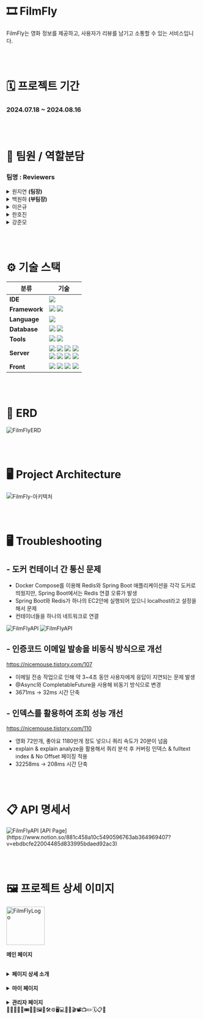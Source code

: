 # 🎞️ FilmFly
 FilmFly는 영화 정보를 제공하고, 사용자가 리뷰를 남기고 소통할 수 있는 서비스입니다.


<br/><br/>
# 🗓️ 프로젝트 기간
### 2024.07.18 ~ 2024.08.16


<br/><br/>
# 🪪 팀원 / 역할분담
### 팀명 : Reviewers
<details>
    <summary>원지연 <b>(팀장)</b></summary>
    <ul>
        <li>리뷰, 좋아요, 싫어요</li>
        <li>프론트 전반적인 틀 작업</li>
        <li>CloudFront, S3 연결</li>
        <li>더미 데이터 제작 - credit, genre, movieCredit, movieGenrelds 등등.. </li>
    </ul>
</details>
<details>
    <summary>백원하 <b>(부팀장)</b></summary> 
    <ul>
        <li>영화, 보관함, 찜, 배우, 장</li>
        <li>TMDB API 를 활용해 관리자용 데이터 크롤링</li>
        <li>프로젝트 RDS 연동</li>
        <li>Github Actions, Docker, EC2 연동</li>
        <li>(프론트) - 메인 페이지 제작 및 백엔드 연동 및 추가 api 구현</li>
    </ul>
</details>
<details>
      <summary>이은규</summary>
      <ul>
        <li>시큐리티, 사용자 기능, 신고, 차단</li>
        <li>소셜 로그인</li>
        <li>이메일 인증</li>
        <li>(프론트) - 관리자 페이지 제작, UI 최종 디자인 수정</li>
      </ul>
</details>

<details>
        <summary>한호진</summary> 
        <ul>
            <li>운영보드, 쿠폰</li>
            <li>좋아요, 싫어요 코드 추가 기능 개발</li>
            <li>(프론트) - 유저가 갖고 있는 쿠폰, 마이페이지 작업</li>
        </ul>
</details>
<details>
        <summary>강준모</summary> 
        <ul>
            <li>게시판, 댓글</li>
            <li>썸머노트 연동 게시판 작업, S3 이미지 관리</li>
            <li>운영 게시판, 보관함 추가 기능 개발</li>
            <li>더미 데이터 제작 - 유저, 블락, 영화 보관함, 찜하기, 좋아요, 싫어요, 게시글, 댓글, 리뷰</li>
            <li>(프론트) - 유저의 게시글, 댓글, 리뷰, 찜, 보관함, 영화 페이지 보관함 기능</li>
        </ul>
</details>


<br/><br/>
# ⚙️ 기술 스택

| **분류**        | **기술**                                                                                                                                                                                                                                                                                                                                                                                                                                                                                                                                                                                                                                                                                                                                        |
|---------------|-----------------------------------------------------------------------------------------------------------------------------------------------------------------------------------------------------------------------------------------------------------------------------------------------------------------------------------------------------------------------------------------------------------------------------------------------------------------------------------------------------------------------------------------------------------------------------------------------------------------------------------------------------------------------------------------------------------------------------------------------|
| **IDE**       | <img src="https://img.shields.io/badge/IntelliJ_IDEA-000000?style=for-the-badge&logo=intellijidea&logoColor=white">                                                                                                                                                                                                                                                                                                                                                                                                                                                                                                                                                                                                                           |
| **Framework** | <img src="https://img.shields.io/badge/springboot(3.3.1)-6DB33F?style=for-the-badge&logo=springboot&logoColor=white"> <img src="https://img.shields.io/badge/Spring Security-6DB33F?style=for-the-badge&logo=Spring Security&logoColor=white">                                                                                                                                                                                                                                                                                                                                                                                                                                                                                                |
| **Language**  | <img src="https://img.shields.io/badge/java(JDK17)-007396?style=for-the-badge&logo=OpenJDK&logoColor=white">                                                                                                                                                                                                                                                                                                                                                                                                                                                                                                                                                                                                                                  |
| **Database**  | <img src="https://img.shields.io/badge/MySQL-4479A1?style=for-the-badge&logo=MySQL&logoColor=white"> <img src="https://img.shields.io/badge/Redis-DC382D?style=for-the-badge&logo=Redis&logoColor=white">                                                                                                                                                                                                                                                                                                                                                                                                                                                                                                                                     |
| **Tools**     | <img src="https://img.shields.io/badge/Git-F05032?style=for-the-badge&logo=git&logoColor=white"> <img src="https://img.shields.io/badge/GitHub-100000?style=for-the-badge&logo=github&logoColor=white">                                                                                                                                                                                                                                                                                                                                                                                                                                                                                                                                       |
| **Server**    | <img src="https://img.shields.io/badge/Amazon%20EC2-FF9900?style=for-the-badge&logo=Amazon%20EC2&logoColor=white"> <img src="https://img.shields.io/badge/Amazon%20S3-569A31?style=for-the-badge&logo=Amazon%20S3&logoColor=white"> <img src="https://img.shields.io/badge/Amazon%20RDS-527FFF.svg?style=for-the-badge&logo=Amazon-RDS&logoColor=white"> <img src="https://img.shields.io/badge/Amazon%20CloudFront-FF4F8B.svg?style=for-the-badge&logo=Amazon-CloudWatch&logoColor=white">  <br/> <img src="https://img.shields.io/badge/GitHub_Actions-2088FF?style=for-the-badge&logo=github-actions&logoColor=white"> <img src="https://img.shields.io/badge/ElastiCache-005571?style=for-the-badge&logo=Elasticsearch&logoColor=white"> <img src="https://img.shields.io/badge/nginx-%23009639.svg?style=for-the-badge&logo=nginx&logoColor=white"> <img src="https://img.shields.io/badge/docker-%230db7ed.svg?style=for-the-badge&logo=docker&logoColor=white"> |
| **Front**     | <img src="https://img.shields.io/badge/HTML5-E34F26?style=for-the-badge&logo=HTML5&logoColor=white"> <img src="https://img.shields.io/badge/CSS3-1572B6?style=for-the-badge&logo=CSS3&logoColor=white"> <img src="https://img.shields.io/badge/JavaScript-F7DF1E?style=for-the-badge&logo=JavaScript&logoColor=white"> <img src="https://img.shields.io/badge/jQuery-0769AD.svg?style=for-the-badge&logo=jQuery&logoColor=white">                                                                                                                                                                                                                                                                                                             |


<br/><br/>
# 🎨 ERD
<img src="https://github.com/user-attachments/assets/a68fdd74-435f-4905-861d-56ce5254ff37" alt="FilmFlyERD" style="max-width: 100%;">


<br/><br/>
# 🖥️ Project Architecture
<img src="https://github.com/user-attachments/assets/9a866157-3e9d-406d-9a6c-d05dfc3782d8" alt="FilmFly-아키텍처" style="max-width: 100%;">


<br/><br/>
# 🖥️ Troubleshooting
## - 도커 컨테이너 간 통신 문제
- Docker Compose를 이용해 Redis와 Spring Boot 애플리케이션을 각각 도커로 띄웠지만, Spring Boot에서는 Redis 연결 오류가 발생
- Spring Boot와 Redis가 하나의 EC2안에 실행되어 있으니 localhost라고 설정을 해서 문제
- 컨테이너들을 하나의 네트워크로 연결
<img src="https://github.com/user-attachments/assets/4112a2be-2f1c-4b93-9c68-025e1e204c40" alt="FilmFlyAPI" style="max-width: 100%;">
<img src="https://github.com/user-attachments/assets/eaf727f2-8645-40cb-9941-f4a064711f8f" alt="FilmFlyAPI" style="max-width: 100%;">

## - 인증코드 이메일 발송을 비동식 방식으로 개선
https://nicemouse.tistory.com/107
- 이메일 전송 작업으로 인해 약 3~4초 동안 사용자에게 응답이 지연되는 문제 발생
- @Async와 CompletableFuture을 사용해 비동기 방식으로 변경
- 3671ms → 32ms 시간 단축
## - 인덱스를 활용하여 조회 성능 개선
https://nicemouse.tistory.com/110
- 영화 72만개, 좋아요 1180만개 정도 넣으니 쿼리 속도가 20분이 넘음
- explain & explain analyze을 활용해서 쿼리 분석 후
  커버링 인덱스 & fulltext index & No Offset 페이징 적용
- 32258ms → 208ms 시간 단축


<br/><br/>
# 📋 API 명세서
<img src="https://github.com/user-attachments/assets/8566c881-7a28-4061-b59a-a176d47c1538" alt="FilmFlyAPI" style="max-width: 100%;">
[API Page](https://www.notion.so/881c458a10c5490596763ab364969407?v=ebdbcfe22004485d833995bdaed92ac3)


<br/><br/>
# 🖼️ 프로젝트 상세 이미지
<img src="https://github.com/user-attachments/assets/9f8ae500-ba16-4136-a4a2-ca8654ed6192" alt="FilmFlyLogo" style="width: 100px;">

**메인 페이지**
<img src="https://github.com/user-attachments/assets/a45ee213-ec3a-4ccd-ad42-130a96f3982b" alt="" style="max-width: 100%;">

<br/>
<details>
<summary><b>페이지 상세 소개</b></summary> 
<br/><b>로그인</b>
<img src="https://github.com/user-attachments/assets/e6cbe27f-e744-450b-aa14-33506d0b5d15" alt="" style="max-width: 100%;">

<br/><b>회원가입</b>
<img src="https://github.com/user-attachments/assets/61e31c14-c49d-451f-bbcf-fa8d9461ee3a" alt="" style="max-width: 100%;">

<br/><b>영화</b>
<img src="https://github.com/user-attachments/assets/9b447bcc-3350-4801-a4f2-57f607b4c213" alt="" style="max-width: 100%;">

<br/><b>영화 검색</b>
<img src="https://github.com/user-attachments/assets/2711a70a-1225-46b4-b4a3-342016120359" alt="" style="max-width: 100%;">

<br/><b>영화 상세</b>
<img src="https://github.com/user-attachments/assets/d467ef20-8ef0-4ebd-9c45-62b061a35b16" alt="" style="max-width: 100%;">

<br/><b>영화 상세 보관함</b>
<img src="https://github.com/user-attachments/assets/d460d1e2-8ded-455b-884e-b548138d1ed1" alt="" style="max-width: 100%;">

<br/><b>영화 리뷰 작성</b>
<img src="https://github.com/user-attachments/assets/28e987aa-c6a8-4c64-921e-020e4e963c25" alt="" style="max-width: 100%;">

<br/><b>영화 리뷰</b>
<img src="https://github.com/user-attachments/assets/72a5db69-460b-4932-966b-a232c8e4aafa" alt="" style="max-width: 100%;">

<br/><b>최신 게시물</b>
<img src="https://github.com/user-attachments/assets/55d52b7e-ac5a-4ba7-85c6-9871b2a80b70" alt="" style="max-width: 100%;">

<br/><b>게시물 작성</b>
<img src="https://github.com/user-attachments/assets/dc14a68e-2d21-4852-be69-6cc0d50f4ab6" alt="" style="max-width: 100%;">

<br/><b>게시물</b>
<img src="https://github.com/user-attachments/assets/63303bfc-9fe2-4071-a1d6-29292b8b621d" alt="" style="max-width: 100%;">

<br/><b>최신 리뷰</b>
<img src="https://github.com/user-attachments/assets/62acf464-e1ef-44b4-ba07-8d101e8b17c0" alt="" style="max-width: 100%;">

<br/><b>신고 및 차단</b>
<img width="1280" alt="FilmFly-신고 차단" src="https://github.com/user-attachments/assets/6a848942-46c9-4cc7-9a7c-3b2a57387e18">
</details>

<br/>
<details>
<summary><b>마이 페이지</b></summary> 
<br/><b>마이페이지</b>
<img src="https://github.com/user-attachments/assets/fa6115a8-9788-4aeb-981c-bb6541ce3080" alt="" style="max-width: 100%;">

<br/><b>마이페이지 - 보관함</b>
<img src="https://github.com/user-attachments/assets/80f1b576-94e3-47d9-a942-50926602f211" alt="" style="max-width: 100%;">

<br/><b>마이페이지 - 보관함 상세</b>
<img src="https://github.com/user-attachments/assets/de5a6243-1175-4c89-8ad6-50bbb9822979" alt="" style="max-width: 100%;">

<br/><b>마이페이지 - 리뷰 목록</b>
<img src="https://github.com/user-attachments/assets/77c59c3c-91b0-4f4a-8523-d1bdddd24caa" alt="" style="max-width: 100%;">

<br/><b>마이페이지 - 좋아요</b>
<img src="https://github.com/user-attachments/assets/76e8c2c9-021e-4c91-b89a-f74d72903269" alt="" style="max-width: 100%;">
</details>

<br/>
<details>
<summary><b>관리자 페이지</b></summary> 
<br/><b>관리자 페이지 - 유저 관리</b>
<img src="https://github.com/user-attachments/assets/e964637e-0641-4e4b-b486-99ed7918b714" alt="" style="max-width: 100%;">

<br/><b>관리자 페이지 - 유저 상세</b>
<img src="https://github.com/user-attachments/assets/a715613d-10aa-413c-ad14-6d7e9cca565d" alt="" style="max-width: 100%;">

<br/><b>관리자 페이지 - 신고 관리</b>
<img src="https://github.com/user-attachments/assets/da9b3320-2072-4490-ad3b-0fb8f9e8c4f1" alt="" style="max-width: 100%;">

<br/><b>관리자 페이지 - 신고 상세</b>
<img src="https://github.com/user-attachments/assets/60d86650-9866-4dee-aee1-59ab948308ec" alt="" style="max-width: 100%;">
</details>
🙏🙏🤝🎉✨🎟️🎫🎁🖼️🎨🛠️⚙️🖥️💻🪪🎥🎬📽️📺✏️🗓️📋📌


<br/><br/>

[//]: # (# 🗃️ Code Convention)

[//]: # (<details>)

[//]: # (  <summary>Code Convention</summary>)

[//]: # ()
[//]: # (  -------)

[//]: # (<details>)

[//]: # (  <summary>Controller 작성 방법</summary>)

[//]: # ()
[//]: # (```java)

[//]: # (@RequestMapping&#40;"/review"&#41;)

[//]: # ()
[//]: # (@PatchMapping&#40;"/{reviewId}"&#41;)

[//]: # (public ResponseEntity<DataResponseDto<ReviewResponseDto>> updateReview&#40;)

[//]: # (    @AuthenticationPrincipal UserDetailsImpl userDetails,)

[//]: # (    @Valid @RequestBody ReviewUpdateRequestDto requestDto,)

[//]: # (    @PathVariable Long reviewId)

[//]: # (&#41; {)

[//]: # (    ReviewResponseDto responseDto = reviewService.updateReview&#40;userDetails.getUser&#40;&#41;, requestDto, reviewId&#41;;)

[//]: # (    return ResponseUtils.success&#40;responseDto&#41;;)

[//]: # (})

[//]: # (```)

[//]: # ()
[//]: # (1. 매개변수 순서)

[//]: # (    - @AuthenticationPrincipal → @RequestBody → @PathVariable → @RequestParam)

[//]: # (3. Controller 반환 타입)

[//]: # (    - ResponseEntity<DataResponseDto<T>> 혹은 ResponseEntity<MessageResponseDto>)

[//]: # (    - ResponseUtils.success&#40;data&#41; 혹은 ResponseUtils.success&#40;&#41; 를 호출하여 반환)

[//]: # (</details>)

[//]: # ()
[//]: # (<details>)

[//]: # (  <summary>Service 작성 방법</summary>)

[//]: # ()
[//]: # (```java)

[//]: # (@Transactional // 반드시 붙이기)

[//]: # (public ReviewResponseDto updateReview&#40;User loginUser, ReviewUpdateRequestDto requestDto, Long reviewId&#41; {)

[//]: # (    Review findReview = reviewRepository.findByIdOrElseThrow&#40;reviewId&#41;;)

[//]: # ()
[//]: # (    // 수정하려는 리뷰가 내가 작성한 리뷰인지 검사)

[//]: # (    findReview.checkReviewOwner&#40;loginUser&#41;; // 유효성 검사는 엔티티에)

[//]: # ()
[//]: # (    findReview.updateReview&#40;requestDto&#41;;)

[//]: # (    return ReviewResponseDto.fromEntity&#40;findReview.getUser&#40;&#41;, findReview&#41;;)

[//]: # (})

[//]: # (```)

[//]: # ()
[//]: # (1. 메서드 이름은 Controller랑 똑같이)

[//]: # (2. @Transactional 혹은 @Transactional&#40;readOnly = true&#41; 반드시 붙이기)

[//]: # (3. 유효성 검사 하는 코드는 Entity에 넣기 &#40;상황에 따라 알아서 하기&#41;)

[//]: # (</details>)

[//]: # ()
[//]: # (<details>)

[//]: # (  <summary>Repository 작성 방법</summary>)

[//]: # ()
[//]: # (```java)

[//]: # (public interface ReviewRepository extends JpaRepository<Review, Long> {)

[//]: # ()
[//]: # (	default Review findByIdOrElseThrow&#40;Long reviewId&#41; {)

[//]: # (	    return findById&#40;reviewId&#41;)

[//]: # (	        .orElseThrow&#40;&#40;&#41; -> new NotFoundException&#40;ResponseCodeEnum.REVIEW_NOT_FOUND&#41;&#41;;)

[//]: # (})

[//]: # (```)

[//]: # ()
[//]: # (1. findById&#40;&#41;는 `default`를 사용해서 `findByIdOrElse&#40;&#41;`로 이름 짓기)

[//]: # (</details>)

[//]: # ()
[//]: # (<details>)

[//]: # (  <summary>Entity 작성 방법</summary>)

[//]: # ()
[//]: # (```java)

[//]: # (@Entity)

[//]: # (@Getter)

[//]: # (@NoArgsConstructor&#40;access = AccessLevel.PROTECTED&#41;)

[//]: # (public class Review extends TimeStampEntity {)

[//]: # ()
[//]: # (    // 생략)

[//]: # ()
[//]: # (    @Column&#40;nullable = false&#41;)

[//]: # (    private String title;)

[//]: # ()
[//]: # (    @Column&#40;nullable = false&#41;)

[//]: # (    private String content;)

[//]: # ()
[//]: # (    @Column&#40;nullable = false&#41;)

[//]: # (    private Float rating;)

[//]: # ()
[//]: # (    // 생략)

[//]: # (    )
[//]: # (    // 생성자 대신 @Builder 사용)

[//]: # (    @Builder)

[//]: # (    public Review&#40;User user, Movie movie, String title, String content, Float rating&#41; {)

[//]: # (        this.user = user;)

[//]: # (        this.movie = movie;)

[//]: # (        this.title = title;)

[//]: # (        this.content = content;)

[//]: # (        this.rating = rating;)

[//]: # (        this.goodCount = 0L;)

[//]: # (        this.badCount = 0L;)

[//]: # (    })

[//]: # ()
[//]: # (		// @Setter 대신 이름을 붙여서 사용)

[//]: # (    public void updateReview&#40;ReviewUpdateRequestDto requestDto&#41; {)

[//]: # (        if &#40;requestDto.getTitle&#40;&#41; != null&#41; this.title = requestDto.getTitle&#40;&#41;;)

[//]: # (        if &#40;requestDto.getContent&#40;&#41; != null&#41; this.content = requestDto.getContent&#40;&#41;;)

[//]: # (        if &#40;requestDto.getRating&#40;&#41; != null&#41; this.rating = requestDto.getRating&#40;&#41;;)

[//]: # (    })

[//]: # (    )
[//]: # (    // 유효성 검사)

[//]: # (    public void checkReviewOwner&#40;User loginUser&#41; {)

[//]: # (        if &#40;!Objects.equals&#40;this.user.getId&#40;&#41;, loginUser.getId&#40;&#41;&#41;&#41; {)

[//]: # (            throw new NotOwnerException&#40;ResponseCodeEnum.REVIEW_NOT_OWNER&#41;;)

[//]: # (        })

[//]: # (    })

[//]: # (})

[//]: # (```)

[//]: # ()
[//]: # (1. @NoArgsConstructor 는 무조건 `&#40;access = AccessLevel.PROTECTED&#41;` 달아주기)

[//]: # (2. `@Setter사용 절대 금지`  )

[//]: # (3. 생성자 대신 @Builder 사용하기)

[//]: # (4. Service에서 하던 유효성 검사는 엔티티에 작성 &#40;Service의 코드 간소화&#41;)

[//]: # (5. 필요에 따라 `@Column&#40;nullable = false&#41;` 옵션 달아주기)

[//]: # (</details>)

[//]: # ()
[//]: # (<details>)

[//]: # (  <summary>메서드명 규칙</summary>)

[//]: # ()
[//]: # (- CRUD)

[//]: # (    1. 생성 : create 로 시작 ex&#41; `createReview`)

[//]: # (    2. 조회 : get 으로 시작 ex&#41; `getReview`)

[//]: # (        1. List인 경우 getList… 로 시작 ex&#41; `getListReview`)

[//]: # (        2. page인 경우 getPage… 로 시작 ex&#41; `getPageReview`)

[//]: # (    3. 수정 : update 로 시작 ex&#41; `updateReview`)

[//]: # (    4. 삭제 : delete 로 시작 ex&#41; `deleteReview`)

[//]: # (- DTO)

[//]: # (    )
[//]: # (    Entity + 기능 + Request 혹은 Response + Dto)

[//]: # (    ex &#41; `ReviewUpdateRequestDto` | `ReviewResponseDto`)

[//]: # (</details>)

[//]: # ()
[//]: # (<details>)

[//]: # (  <summary>RequestDto → Entity | Entity → ResponseDto 변환 방법</summary>)

[//]: # ()
[//]: # (- `@Setter` 사용 금지)

[//]: # (- RequestDto → Entity)

[//]: # (RequestDto 안에 `toEntity` 생성)

[//]: # (    )
[//]: # (    ```java)

[//]: # (    @Getter)

[//]: # (    public class ReviewCreateRequestDto {)

[//]: # (     )
[//]: # (        // 생략)

[//]: # (    )
[//]: # (        // static 없음)

[//]: # (        public Review toEntity&#40;User user, Movie movie&#41; {)

[//]: # (            return Review.builder&#40;&#41;)

[//]: # (                .title&#40;this.title&#41;)

[//]: # (                .content&#40;this.content&#41;)

[//]: # (                .rating&#40;this.rating&#41;)

[//]: # (                .movie&#40;movie&#41;)

[//]: # (                .user&#40;user&#41;)

[//]: # (                .build&#40;&#41;;)

[//]: # (        })

[//]: # (    })

[//]: # (    ```)

[//]: # ()
[//]: # (    ## Service에서 사용법)

[//]: # (    )
[//]: # (    ```java)

[//]: # (    @Transactional)

[//]: # (    public ReviewResponseDto saveReview&#40;User loginUser, ReviewCreateRequestDto requestDto&#41; {)

[//]: # (    )
[//]: # (        // 생략)

[//]: # (    )
[//]: # (        Review review = requestDto.toEntity&#40;loginUser, findMovie&#41;; )

[//]: # (    )
[//]: # (        // 생략)

[//]: # (    })

[//]: # (    ```)

[//]: # (    )
[//]: # (- Entity → ResponseDto)

[//]: # (ResponseDto 안에 `fromEntity` 만들기)

[//]: # (    )
[//]: # (    ```java)

[//]: # (    @Getter)

[//]: # (    @Builder)

[//]: # (    public class ReviewResponseDto {)

[//]: # (    )
[//]: # (        // 생략)

[//]: # (    )
[//]: # (        // static 있음 !!!!)

[//]: # (        public static ReviewResponseDto fromEntity&#40;User user, Review review&#41; {)

[//]: # (            return ReviewResponseDto.builder&#40;&#41;)

[//]: # (                .id&#40;review.getId&#40;&#41;&#41;)

[//]: # (                .nickname&#40;user.getNickname&#40;&#41;&#41;)

[//]: # (                .pictureUrl&#40;user.getPictureUrl&#40;&#41;&#41;)

[//]: # (                .rating&#40;review.getRating&#40;&#41;&#41;)

[//]: # (                .title&#40;review.getTitle&#40;&#41;&#41;)

[//]: # (                .content&#40;review.getContent&#40;&#41;&#41;)

[//]: # (                .goodCount&#40;review.getGoodCount&#40;&#41;&#41;)

[//]: # (                .badCount&#40;review.getBadCount&#40;&#41;&#41;)

[//]: # (                .createdAt&#40;review.getUpdatedAt&#40;&#41;&#41;)

[//]: # (                .build&#40;&#41;;)

[//]: # (        })

[//]: # (    })

[//]: # (    ```)

[//]: # (    )
[//]: # (    ## Service 에서 사용법)

[//]: # (    )
[//]: # (    ```java)

[//]: # (    @Transactional)

[//]: # (    public ReviewResponseDto saveReview&#40;User loginUser, ReviewCreateRequestDto requestDto&#41; {)

[//]: # (    )
[//]: # (        // 생략)

[//]: # (    )
[//]: # (        return ReviewResponseDto.fromEntity&#40;loginUser, savedReview&#41;;)

[//]: # (    })

[//]: # (    ```)

[//]: # (</details>)

[//]: # ()
[//]: # (<details>)

[//]: # (  <summary>환경변수 관리</summary>)

[//]: # ()
[//]: # (- env 파일로 관리)

[//]: # (    - 파일 경로 : `src/main/resources/properties/env.properties`)

[//]: # (    )
[//]: # (    ```java)

[//]: # (    DB_URL=jdbc:mysql://localhost:3306/film_fly)

[//]: # (    DB_USERNAME=root)

[//]: # (    ```)

[//]: # (    )
[//]: # (- config 설정 : `src/main/domain/config/AppConfig`)

[//]: # (</details>)

[//]: # ()
[//]: # (<details>)

[//]: # (  <summary>Directory Package 구조</summary>)

[//]: # ()
[//]: # (- 도메인형 구조)

[//]: # (    - 각각의 도메인 별로 패키지 분리가 가능하여 관리에 있어서 계층형 방식보다 직관적)

[//]: # (    - 이러한 도메인 구조는 낮은 의존성을 갖기 유리해 코드의 재활용성이 향상됨)

[//]: # (    - 기능별로 분리되어 프로젝트 확장 및 유지보수 유리)

[//]: # (    )
[//]: # (    ```jsx)

[//]: # (    com)

[//]: # (     ㄴ projectGroup)

[//]: # (         ㄴ projectTitle)

[//]: # (             ㄴ domain)

[//]: # (             |   ㄴ user)

[//]: # (             |   |   ㄴ controller)

[//]: # (             |   |   ㄴ application)

[//]: # (             |   |   ㄴ dao)

[//]: # (             |   |   ㄴ domain)

[//]: # (             |   |   ㄴ dto)

[//]: # (             |   ㄴ video)

[//]: # (             |   |   ㄴ api)

[//]: # (             |   |   ㄴ application)

[//]: # (             |   |   ㄴ dao)

[//]: # (             |   |   ㄴ domain)

[//]: # (             |   |   ㄴ dto)

[//]: # (             |   ...)

[//]: # (             ㄴ global)

[//]: # (                 ㄴ auth)

[//]: # (                 ㄴ common)

[//]: # (                 ㄴ config)

[//]: # (                 ㄴ error)

[//]: # (                 ㄴ infra)

[//]: # (                 ㄴ util)

[//]: # (    ```)

[//]: # (    )
[//]: # (- 계층형  구조)

[//]: # (    )
[//]: # (    ```jsx)

[//]: # (    com)

[//]: # (     ㄴ projectGroup)

[//]: # (         ㄴ projectTitle)

[//]: # (             ㄴ config)

[//]: # (             ㄴ controller)

[//]: # (             ㄴ service)

[//]: # (             ㄴ repository)

[//]: # (             ㄴ security)

[//]: # (             ㄴ exception)

[//]: # (    ```)

[//]: # (    )
[//]: # (</details>)

[//]: # ()
[//]: # (<details>)

[//]: # (  <summary>HTTP Request 테스트 Tool</summary>)

[//]: # ()
[//]: # (- Spring HTTP Request 사용)

[//]: # (    - PostMan 대비 장점)

[//]: # (        - 테스트 속도 향상)

[//]: # (        - 테스트 코드 접근성 향상)

[//]: # (        - 협업 능력 향상 &#40;IntelliJ Code With Me 활용&#41;)

[//]: # (</details>)

[//]: # ()
[//]: # (<details>)

[//]: # (  <summary>정적 팩토리 메서드 패턴</summary>)

[//]: # ()
[//]: # (- https://inpa.tistory.com/entry/GOF-💠-정적-팩토리-메서드-생성자-대신-사용하자)

[//]: # (- 메서드 이름은 `from` 혹은 `of`로 시작하거나 명확한 이름이 있다면 명확하게 네이밍)

[//]: # (- Entity를 parameter로 받아와야함.)

[//]: # (- 정적 팩토리 메서드 패턴 사용 예시)

[//]: # ()
[//]: # (```java)

[//]: # (@Getter)

[//]: # (@Builder)

[//]: # (public class OfficeBoardResponseDto {)

[//]: # ()
[//]: # (		// 생략)

[//]: # ()
[//]: # (		public static OfficeBoardResponseDto fromEntity&#40;OfficeBoard officeBoard&#41;{    )

[//]: # (				return OfficeBoardResponseDto.*builder*&#40;&#41;)

[//]: # (						.id&#40;officeBoard.getId&#40;&#41;&#41;)

[//]: # (						.title&#40;officeBoard.getTitle&#40;&#41;&#41;)

[//]: # (						.content&#40;officeBoard.getContent&#40;&#41;&#41;)

[//]: # (						.nickName&#40;officeBoard.getUser&#40;&#41;)

[//]: # (						.getNickname&#40;&#41;&#41;)

[//]: # (						.hits&#40;officeBoard.getHits&#40;&#41;&#41;)

[//]: # (						.goodCount&#40;officeBoard.getGoodCount&#40;&#41;&#41;)

[//]: # (						.createdAt&#40;officeBoard.getUpdatedAt&#40;&#41;&#41;)

[//]: # (						.build&#40;&#41;;)

[//]: # (		})

[//]: # (})

[//]: # (```)

[//]: # (</details>)

[//]: # ()
[//]: # (<details>)

[//]: # (  <summary>Builder 패턴</summary>)

[//]: # ()
[//]: # (- 생성자를 만들 때 Builder 패턴을 사용)

[//]: # (- 필요한 것만 생성자로 사용)

[//]: # (- 필요한 것만 아래에 기본 초기 값 작성)

[//]: # (- Builder 패턴 사용 예시)

[//]: # ()
[//]: # (```java)

[//]: # (@Builder)

[//]: # (public Board&#40;User user, String title, String content&#41; {)

[//]: # (    this.user = user;)

[//]: # (    this.title = title;)

[//]: # (    this.content = content;)

[//]: # ()
[//]: # (    this.goodCount = 0L;)

[//]: # (    this.badCount = 0L;)

[//]: # (    this.hits = 0L;)

[//]: # (})

[//]: # (```)

[//]: # (</details>)

[//]: # ()
[//]: # (<details>)

[//]: # (  <summary>공통 예외 처리</summary>)

[//]: # ()
[//]: # (1. GlobalException을 상속을 받아 Custom Exception을 만든다.)

[//]: # (Custom Exception을 만들 때 다른 곳에서 공통으로 사용할 만 하게 `기능 위주`로 만든다.)

[//]: # ()
[//]: # (```java)

[//]: # (public class NotOwnerException extends GlobalException {)

[//]: # (    public NotOwnerException&#40;ResponseCodeEnum responseCodeEnum&#41; {)

[//]: # (        super&#40;responseCodeEnum&#41;;)

[//]: # (    })

[//]: # (})

[//]: # (```)

[//]: # ()
[//]: # (```java)

[//]: # (public void checkReviewOwner&#40;User loginUser&#41; {)

[//]: # (    if &#40;!Objects.equals&#40;this.user.getId&#40;&#41;, loginUser.getId&#40;&#41;&#41;&#41; {)

[//]: # (        throw new NotOwnerException&#40;ResponseCodeEnum.REVIEW_NOT_OWNER&#41;;)

[//]: # (    })

[//]: # (})

[//]: # (```)

[//]: # (</details>)

[//]: # ()
[//]: # (<details>)

[//]: # (  <summary>주석 처리</summary>)

[//]: # ()
[//]: # (메서드 위에 주석은 `JavaDoc`을 사용해 메서드 자체를 설명하는 주석 달기)

[//]: # ()
[//]: # (메서드 내부의 주석은 `//` 를 사용해 기능을 설명하는 주석 달기)

[//]: # ()
[//]: # (```java)

[//]: # (/**)

[//]: # (* 리뷰 수정)

[//]: # (*/)

[//]: # (@Transactional)

[//]: # (public ReviewResponseDto updateReview&#40;User loginUser, ReviewUpdateRequestDto requestDto, Long reviewId&#41; {)

[//]: # (    Review findReview = reviewRepository.findByIdOrElseThrow&#40;reviewId&#41;;)

[//]: # ()
[//]: # (    // 자기가 작성한 리뷰가 맞는지 체크)

[//]: # (    findReview.checkReviewOwner&#40;loginUser&#41;;)

[//]: # ()
[//]: # (    findReview.updateReview&#40;requestDto&#41;;)

[//]: # (    return ReviewResponseDto.fromEntity&#40;findReview.getUser&#40;&#41;, findReview&#41;;)

[//]: # (})

[//]: # (```)

[//]: # (</details>)

[//]: # ()
[//]: # (<details>)

[//]: # (  <summary>기능 구현하면 팀 노션에 Request, Response 정보 작성하기</summary>)

[//]: # ()
[//]: # (# Request)

[//]: # ()
[//]: # (```json)

[//]: # ({)

[//]: # (    "name":"호파스타",)

[//]: # (    "address":"서울시 광진구",)

[//]: # (    "category":"양식",)

[//]: # (    "description":"라구 파스타가 맛있음")

[//]: # (})

[//]: # (```)

[//]: # ()
[//]: # (# Response)

[//]: # ()
[//]: # (```json)

[//]: # ({)

[//]: # (	"statusCode": 200,)

[//]: # (	"message": "가게 등록이 완료되었습니다.",)

[//]: # (	"data": {)

[//]: # (		"name": "호파스타 ",)

[//]: # (		"address": "서울시 광진구",)

[//]: # (		"categoryEnum": "WESTERN",)

[//]: # (		"description": "라구 파스타가 맛있음",)

[//]: # (		"createdAt": "2024-06-24T18:52:23.105005")

[//]: # (	})

[//]: # (})

[//]: # (```)

[//]: # (</details>)

[//]: # ()
[//]: # (<details>)

[//]: # (  <summary>AWS</summary>)

[//]: # ()
[//]: # (- AWS EC2 Linux Ubuntu)

[//]: # (- RDS)

[//]: # (    - Mysql)

[//]: # (    - DynamoDB : 교체 예정)

[//]: # (- Domain)

[//]: # (    - 구매 : 가비아)

[//]: # (        - [gabia 웹을 넘어 클라우드로. 가비아]&#40;https://www.gabia.com/?utm_source=google&utm_medium=cpc&utm_term=%EA%B0%80%EB%B9%84%EC%95%84&utm_campaign=%EA%B0%80%EB%B9%84%EC%95%84&#41;)

[//]: # (- Elastic Load Balancing)

[//]: # (    - 인스턴스가 예기치 못하게 종료되어도 서버를 유지하기 위해 설정)

[//]: # (- 탄력적 IP)

[//]: # (    - 로드 밸런서로 할당되는 IP를 고정시키기 위해 설정)

[//]: # (- S3)

[//]: # (    - 이미지, 영상 등 파일 저장소)

[//]: # (- Redis)

[//]: # (    - 동시성 제어)

[//]: # (</details>)

[//]: # (</details>)

[//]: # ()
[//]: # ()
[//]: # (<br/><br/>)

[//]: # (# 🤝 Github Rules)

[//]: # (<details>)

[//]: # (  <summary>1. 이슈</summary>)

[//]: # ( )
[//]: # ( - 메인 기능에 대한 이슈를 만들고 세부 이슈를 만들기 ex&#41; `[FEAT] 리뷰 기능` )

[//]: # ( - Assignees, Labels, Projects 달아 주기)

[//]: # ()
[//]: # (<img src="https://github.com/user-attachments/assets/c2c57018-1efa-4ed6-8f30-a918c5803247" alt="FilmFly-GithubRules1" style="max-width: 100%;">)

[//]: # (</details>)

[//]: # ()
[//]: # (<details>)

[//]: # (  <summary>2. 브랜치</summary>)

[//]: # ( )
[//]: # (- 이슈를 만들고 이슈창 오른쪽에 Development에서 `create a branch` 를 클릭해서 기본으로 정해주는 이름으로 브랜치 만들기)

[//]: # ()
[//]: # (- 세부 이슈라면? `Branch Source` 를 메인 브랜치로 선택하기)

[//]: # ()
[//]: # (<img src="https://github.com/user-attachments/assets/cd6a6ea1-8cc1-4ae6-a08e-5c98b56f6ead" alt="FilmFly-GithubRules2" style="max-width: 100%;">)

[//]: # ()
[//]: # (- main → dev → feat / refactor / fix)

[//]: # (    - **`feat/기능명` → 이케!**)

[//]: # ()
[//]: # (</details>)

[//]: # ()
[//]: # (<details>)

[//]: # (  <summary>3. 커밋 메세지</summary>)

[//]: # ( )
[//]: # (`[타입] 제목`)

[//]: # ()
[//]: # (| 타입 | 설명 |)

[//]: # (| --- | --- |)

[//]: # (| FEAT | 새로운 기능 추가 |)

[//]: # (| BUGFIX | 버그 해결 |)

[//]: # (| REFACTOR | 코드 리팩토링, )

[//]: # (새로운 기능/버그 해결 X |)

[//]: # (| TEST | 테스트 코드 작성 |)

[//]: # ()
[//]: # (`타입 [#이슈번호] : 제목`)

[//]: # ()
[//]: # (| 타입 | 설명 |)

[//]: # (| --- | --- |)

[//]: # (| Feat | 새로운 기능 추가 |)

[//]: # (| Fix | 버그 해결 |)

[//]: # (| Refactor | 코드 리팩토링, )

[//]: # (새로운 기능/버그 해결 X |)

[//]: # (| Move | 파일 옮김/정리 |)

[//]: # (| Rename | 파일/폴더 이름 수정 |)

[//]: # (| Remove | 파일/폴더 삭제 |)

[//]: # (| Test | 테스트 코드 작성 |)

[//]: # ()
[//]: # (</details>)

[//]: # ()
[//]: # (<details>)

[//]: # (  <summary>4. Pull Request</summary>)

[//]: # ()
[//]: # (`기능만 입력` 더 설명할 내용이 있으면 안쪽에 적기)

[//]: # ()
[//]: # (세부 브랜치에서 메인 브랜치로 PR을 날리고 메인 브랜치의 기능이 다 끝나면 dev로 PR)

[//]: # (Assignees, Labels, Projects 달아 주기)

[//]: # (<img src="https://github.com/user-attachments/assets/df25e8ac-321a-4228-9bc7-48faea4da99a" alt="FilmFly-GithubRules3" style="max-width: 100%;">)

[//]: # (<img src="https://github.com/user-attachments/assets/d3fe3f80-0093-401c-a573-97832c5b17a4" alt="FilmFly-GithubRules4" style="max-width: 100%;">)

[//]: # (</details>)

[//]: # ()
[//]: # (<br/><br/>)

[//]: # (# ✍️ KPT 회고)

[//]: # (<details>)

[//]: # (    <summary>Keep - 현재 만족하고 있는 부분</summary>)

[//]: # (    <ul>)

[//]: # (        <li>123</li>)

[//]: # (        <li>456</li>)

[//]: # (    </ul>)

[//]: # (</details>)

[//]: # ()
[//]: # (<details>)

[//]: # (    <summary>Problem - 불편하게 느끼는 부분</summary>)

[//]: # (    <ul>)

[//]: # (        <li>123</li>)

[//]: # (        <li>456</li>)

[//]: # (    </ul>)

[//]: # (</details>)

[//]: # ()
[//]: # (<details>)

[//]: # (    <summary>Try - Problem에 대한 해결책, 당장 실행 가능한 것</summary>)

[//]: # (    <ul>)

[//]: # (        <li>123</li>)

[//]: # (        <li>456</li>)

[//]: # (    </ul>)

[//]: # (</details>)